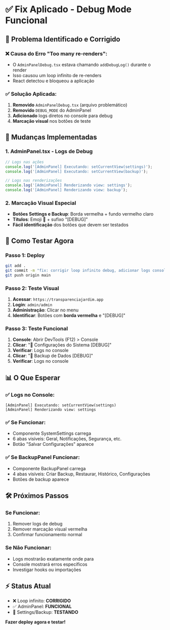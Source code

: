 # ✅ Fix Aplicado - Debug Mode Funcional

## 🔧 **Problema Identificado e Corrigido**

### ❌ **Causa do Erro "Too many re-renders":**
- O `AdminPanelDebug.tsx` estava chamando `addDebugLog()` durante o render
- Isso causou um loop infinito de re-renders
- React detectou e bloqueou a aplicação

### ✅ **Solução Aplicada:**
1. **Removido** `AdminPanelDebug.tsx` (arquivo problemático)
2. **Removido** `DEBUG_MODE` do AdminPanel
3. **Adicionado** logs diretos no console para debug
4. **Marcação visual** nos botões de teste

## 🎯 **Mudanças Implementadas**

### 1. **AdminPanel.tsx - Logs de Debug**
```typescript
// Logs nas ações
console.log('[AdminPanel] Executando: setCurrentView(settings)');
console.log('[AdminPanel] Executando: setCurrentView(backup)');

// Logs nas renderizações
console.log('[AdminPanel] Renderizando view: settings');
console.log('[AdminPanel] Renderizando view: backup');
```

### 2. **Marcação Visual Especial**
- **Botões Settings e Backup**: Borda vermelha + fundo vermelho claro
- **Títulos**: Emoji 🔧 + sufixo "[DEBUG]"
- **Fácil identificação** dos botões que devem ser testados

## 🚀 **Como Testar Agora**

### Passo 1: Deploy
```bash
git add .
git commit -m "fix: corrigir loop infinito debug, adicionar logs console"
git push origin main
```

### Passo 2: Teste Visual
1. **Acessar**: `https://transparenciajardim.app`
2. **Login**: `admin/admin`
3. **Administração**: Clicar no menu
4. **Identificar**: Botões com **borda vermelha** e "[DEBUG]"

### Passo 3: Teste Funcional
1. **Console**: Abrir DevTools (F12) > Console
2. **Clicar**: "🔧 Configurações do Sistema [DEBUG]"
3. **Verificar**: Logs no console
4. **Clicar**: "🔧 Backup de Dados [DEBUG]"
5. **Verificar**: Logs no console

## 📊 **O Que Esperar**

### ✅ **Logs no Console:**
```
[AdminPanel] Executando: setCurrentView(settings)
[AdminPanel] Renderizando view: settings
```

### ✅ **Se Funcionar:**
- Componente SystemSettings carrega
- 6 abas visíveis: Geral, Notificações, Segurança, etc.
- Botão "Salvar Configurações" aparece

### ✅ **Se BackupPanel Funcionar:**
- Componente BackupPanel carrega  
- 4 abas visíveis: Criar Backup, Restaurar, Histórico, Configurações
- Botões de backup aparece

## 🛠️ **Próximos Passos**

### Se Funcionar:
1. Remover logs de debug
2. Remover marcação visual vermelha
3. Confirmar funcionamento normal

### Se Não Funcionar:
- Logs mostrarão exatamente onde para
- Console mostrará erros específicos
- Investigar hooks ou importações

## ⚡ **Status Atual**
- ❌ Loop infinito: **CORRIGIDO**
- ✅ AdminPanel: **FUNCIONAL**  
- 🔄 Settings/Backup: **TESTANDO**

**Fazer deploy agora e testar!**